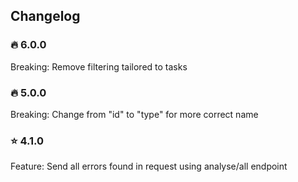 ## Changelog 

### :fire: 6.0.0
Breaking: Remove filtering tailored to tasks

### :fire: 5.0.0
Breaking: Change from "id" to "type" for more correct name

### :star: 4.1.0
Feature: Send all errors found in request using analyse/all endpoint
